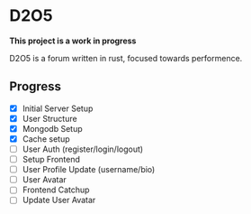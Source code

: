 # D2O5

**This project is a work in progress**

D2O5 is a forum written in rust, focused towards performence.

## Progress

- [x] Initial Server Setup
- [x] User Structure
- [x] Mongodb Setup
- [x] Cache setup
- [ ] User Auth (register/login/logout)
- [ ] Setup Frontend
- [ ] User Profile Update (username/bio)
- [ ] User Avatar
- [ ] Frontend Catchup
- [ ] Update User Avatar
